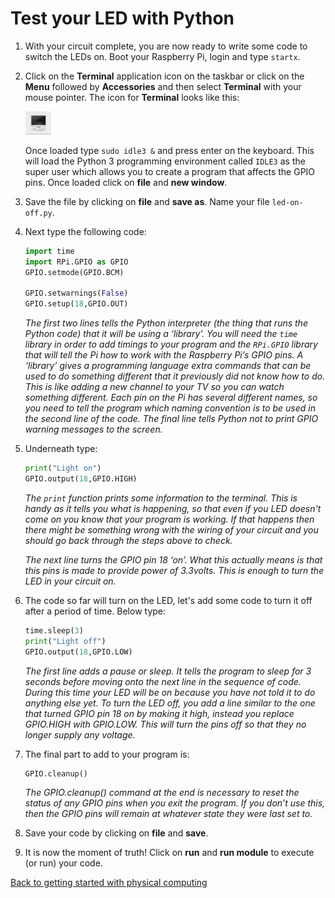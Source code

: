 # Test your LED with Python

1. With your circuit complete, you are now ready to write some code to switch the LEDs on. Boot your Raspberry Pi, login and type `startx`.

1. Click on the **Terminal** application icon on the taskbar or click on the **Menu** followed by **Accessories** and then select **Terminal** with your mouse pointer. The icon for **Terminal** looks like this:

    ![](images/terminal-icon.png)

    Once loaded type `sudo idle3 &` and press enter on the keyboard. This will load the Python 3 programming environment called `IDLE3` as the super user which allows you to create a program that affects the GPIO pins. Once loaded click on **file** and **new window**.

1. Save the file by clicking on **file** and **save as**. Name your file `led-on-off.py`.

1. Next type the following code:

    ```python
    import time
    import RPi.GPIO as GPIO
    GPIO.setmode(GPIO.BCM)
    
    GPIO.setwarnings(False)
    GPIO.setup(18,GPIO.OUT)
    ```
    *The first two lines tells the Python interpreter (the thing that runs the Python code) that it will be using a ‘library’. You will need the `time` library in order to add timings to your program and the `RPi.GPIO` library that will tell the Pi how to work with the Raspberry Pi’s GPIO pins. A ‘library’ gives a programming language extra commands that can be used to do something different that it previously did not know how to do. This is like adding a new channel to your TV so you can watch something different. Each pin on the Pi has several different names, so you need to tell the program which naming convention is to be used in the second line of the code. The final line tells Python not to print GPIO warning messages to the screen.*
    
1. Underneath type:

    ```python
    print("Light on")
    GPIO.output(18,GPIO.HIGH)
    ```
    *The `print` function prints some information to the terminal. This is handy as it tells you what is happening, so that even if you LED doesn't come on you know that your program is working. If that happens then there might be something wrong with the wiring of your circuit and you should go back through the steps above to check.*
    
    *The next line turns the GPIO pin 18 ‘on’. What this actually means is that this pins is made to provide power of 3.3volts. This is enough to turn the LED in your circuit on.*
    
1. The code so far will turn on the LED, let's add some code to turn it off after a period of time. Below type:

    ```python
    time.sleep(3)
    print("Light off")
    GPIO.output(18,GPIO.LOW)
    ```
    *The first line adds a pause or sleep. It tells the program to sleep for 3 seconds before moving onto the next line in the sequence of code. During this time your LED will be on because you have not told it to do anything else yet. To turn the LED off, you add a line similar to the one that turned GPIO pin 18 on by making it high, instead you replace GPIO.HIGH with GPIO.LOW. This will turn the pins off so that they no longer supply any voltage.*

1. The final part to add to your program is:

    ```python
    GPIO.cleanup()
    ```
    
    *The GPIO.cleanup() command at the end is necessary to reset the status of any GPIO pins when you exit the program. If you don’t use this, then the GPIO pins will remain at whatever state they were last set to.*

1.	Save your code by clicking on **file** and **save**.

1. It is now the moment of truth! Click on **run** and **run module** to execute (or run) your code. 

[Back to getting started with physical computing](worksheet.md)
